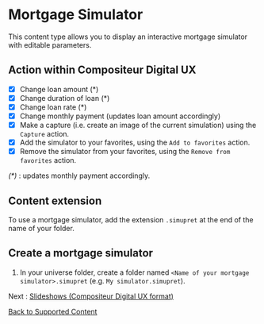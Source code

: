 # Mortgage Simulator

This content type allows you to display an interactive mortgage simulator with editable parameters.

## Action within Compositeur Digital UX

- [X] Change loan amount (\*)
- [X] Change duration of loan (\*)
- [X] Change loan rate (\*)
- [X] Change monthly payment (updates loan amount accordingly)
- [X] Make a capture (i.e. create an image of the current simulation) using the `Capture` action.
- [X] Add the simulator to your favorites, using the `Add to favorites` action.
- [X] Remove the simulator from your favorites, using the `Remove from favorites` action.

*(\*)* : updates monthly payment accordingly.

## Content extension

To use a mortgage simulator, add the extension `.simupret` at the end of the name of your folder.

## Create a mortgage simulator

1. In your universe folder, create a folder named `<Name of your mortgage simulator>.simupret` (e.g. `My simulator.simupret`).

Next : [Slideshows (Compositeur Digital UX format)](slideshows.md)

[Back to Supported Content](index.md)

